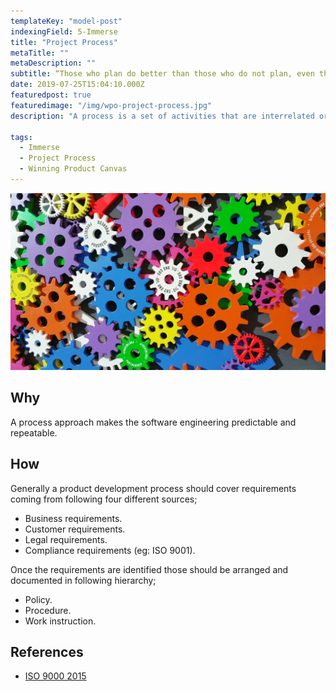```yaml
---
templateKey: "model-post"
indexingField: 5-Immerse
title: "Project Process"
metaTitle: ""
metaDescription: ""
subtitle: “Those who plan do better than those who do not plan, even though they rarely stick to their plan.” – Winston Churchill"
date: 2019-07-25T15:04:10.000Z
featuredpost: true
featuredimage: "/img/wpo-project-process.jpg"
description: "A process is a set of activities that are interrelated or that interact with one another. Processes use resources to transform inputs into outputs. Processes are interconnected because the output from one process often becomes the input for another process."

tags:
  - Immerse
  - Project Process
  - Winning Product Canvas
---
```


![flavor wheel](/img/wpo-project-process.jpg)

## Why
A process approach makes the software engineering predictable and repeatable.

## How
Generally a product development process should cover requirements coming from following four different sources;

- Business requirements.
- Customer requirements.
- Legal requirements.
- Compliance requirements (eg: ISO 9001).

Once the requirements are identified those should be arranged and documented in following hierarchy;

- Policy.
- Procedure.
- Work instruction.

## References
- [ISO 9000 2015](https://www.praxiom.com/iso-definition.htm)
